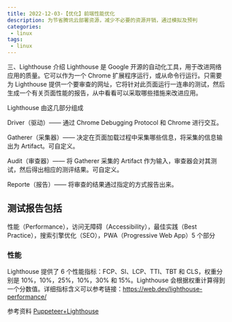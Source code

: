 ```yaml
---
title: 2022-12-03-【优化】前端性能优化
description: 为节省腾讯云部署资源，减少不必要的资源开销，通过模拟及预判
categories:
 - linux
tags:
 - linux
---
```


三、Lighthouse 介绍
Lighthouse 是 Google 开源的自动化工具，用于改进网络应用的质量。它可以作为一个 Chrome 扩展程序运行，或从命令行运行。只需要为 Lighthouse 提供一个要审查的网址，它将针对此页面运行一连串的测试，然后生成一个有关页面性能的报告，从中看看可以采取哪些措施来改进应用。
 
Lighthouse 由这几部分组成

Driver（驱动）—— 通过 Chrome Debugging Protocol 和 Chrome 进行交互。

Gatherer（采集器）—— 决定在页面加载过程中采集哪些信息，将采集的信息输出为 Artifact。可自定义。

Audit（审查器）—— 将 Gatherer 采集的 Artifact 作为输入，审查器会对其测试，然后得出相应的测评结果。可自定义。

Reporte（报告）—— 将审查的结果通过指定的方式报告出来。


## 测试报告包括
性能（Performance），访问无障碍（Accessibility），最佳实践（Best Practice），搜索引擎优化（SEO），PWA（Progressive Web App）5 个部分

### 性能
Lighthouse 提供了 6 个性能指标：FCP、SI、LCP、TTI、TBT 和 CLS，权重分别是 10%，10%，25%，10%，30% 和 15%。Lighthouse 会根据权重计算得到一个分数值。详细指标含义可以参考链接：https://web.dev/lighthouse-performance/

参考资料
[Puppeteer+Lighthouse](https://heapdump.cn/article/3469499)